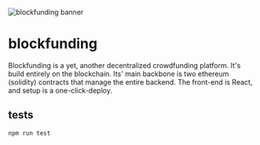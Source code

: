 ![blockfunding banner](https://i.imgur.com/XEFEcwD.png)  

# blockfunding  
Blockfunding is a yet, another decentralized crowdfunding platform. It's build entirely on the blockchain. Its' main backbone is two ethereum (solidity) contracts that manage the entire backend. The front-end is React, and setup is a one-click-deploy.  

## tests  
```
npm run test
```
